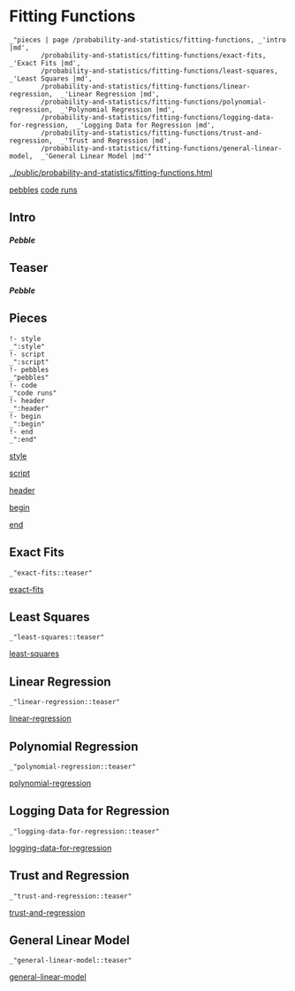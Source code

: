 # Fitting Functions

    _"pieces | page /probability-and-statistics/fitting-functions, _'intro |md',
            /probability-and-statistics/fitting-functions/exact-fits,  _'Exact Fits |md',
            /probability-and-statistics/fitting-functions/least-squares,  _'Least Squares |md',
            /probability-and-statistics/fitting-functions/linear-regression,  _'Linear Regression |md',
            /probability-and-statistics/fitting-functions/polynomial-regression,  _'Polynomial Regression |md',
            /probability-and-statistics/fitting-functions/logging-data-for-regression,  _'Logging Data for Regression |md',
            /probability-and-statistics/fitting-functions/trust-and-regression,  _'Trust and Regression |md',
            /probability-and-statistics/fitting-functions/general-linear-model,  _'General Linear Model |md'"

[../public/probability-and-statistics/fitting-functions.html](# "save:")

[pebbles](#pebble "h5: | .join \n")
[code runs](#code "h5: | .join \n")

## Intro

##### Pebble

## Teaser

##### Pebble

## Pieces

    !- style
    _":style"
    !- script
    _":script"
    !- pebbles
    _"pebbles"
    !- code
    _"code runs"
    !- header
    _":header"
    !- begin
    _":begin"
    !- end
    _":end"



[style]() 

[script]()

[header]()

[begin]()

[end]()

## Exact Fits

    _"exact-fits::teaser"


[exact-fits](pages/probability-and-statistics_fitting-functions_exact-fits.md "load:")

## Least Squares

    _"least-squares::teaser"


[least-squares](pages/probability-and-statistics_fitting-functions_least-squares.md "load:")

## Linear Regression

    _"linear-regression::teaser"


[linear-regression](pages/probability-and-statistics_fitting-functions_linear-regression.md "load:")

## Polynomial Regression

    _"polynomial-regression::teaser"


[polynomial-regression](pages/probability-and-statistics_fitting-functions_polynomial-regression.md "load:")

## Logging Data for Regression

    _"logging-data-for-regression::teaser"


[logging-data-for-regression](pages/probability-and-statistics_fitting-functions_logging-data-for-regression.md "load:")

## Trust and Regression

    _"trust-and-regression::teaser"


[trust-and-regression](pages/probability-and-statistics_fitting-functions_trust-and-regression.md "load:")

## General Linear Model

    _"general-linear-model::teaser"


[general-linear-model](pages/probability-and-statistics_fitting-functions_general-linear-model.md "load:")